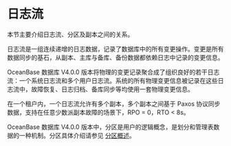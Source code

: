 # 日志流

本节主要介绍日志流、分区及副本之间的关系。

日志流是一组连续递增的日志数据，记录了数据库中的所有变更操作。变更是所有数据同步的基石，从副本、主库与备库、备份数据都依赖日志中记录的变更信息。

OceanBase 数据库 V4.0.0 版本将物理的变更记录聚合成了组织良好的若干日志流：一个系统日志流和多个用户日志流。系统的所有物理变更信息被记录在这些日志流中，故障恢复、日志归档、备库同步等均使用一套物理变更信息。

在一个租户内，一个日志流允许有多个副本，多个副本之间基于 Paxos 协议同步数据，支持在任意少数派副本故障的场景下，RPO = 0，RTO < 8s。

OceanBase 数据库 V4.0.0 版本中，分区是用户的逻辑概念，是划分和管理表数据的一种机制。分区具体介绍请参见 [分区概述](../../400.database-objects/100.database-objects-of-oracle-mode/400.partition-of-oracle-mode/100.the-partition-overview-of-oracle-mode.md)。
